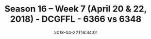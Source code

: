 ---
title: Season 16 – Week 7 (April 20 & 22, 2018) - DCGFFL - 6366 vs 6348
teams_score:
- team: 6366
  score: 20
- team: 6348
  score: 30
mvp: Greg Carter, OJ
game-ball: Eddie Guerra, Brian Sparrow
season: 16
week: 7
date: '2018-04-22T16:34:01'
pageid: season-16-week-7-april-20-22-2018-6366-vs-6348
---